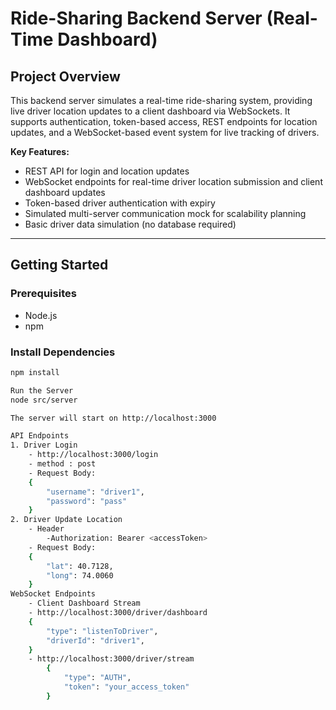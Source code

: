 # Ride-Sharing Backend Server (Real-Time Dashboard)

## Project Overview

This backend server simulates a real-time ride-sharing system, providing live driver location updates to a client dashboard via WebSockets. It supports authentication, token-based access, REST endpoints for location updates, and a WebSocket-based event system for live tracking of drivers.

**Key Features:**
- REST API for login and location updates
- WebSocket endpoints for real-time driver location submission and client dashboard updates
- Token-based driver authentication with expiry
- Simulated multi-server communication mock for scalability planning
- Basic driver data simulation (no database required)

---

## Getting Started

### Prerequisites
- Node.js 
- npm 

### Install Dependencies

```bash
npm install

Run the Server
node src/server

The server will start on http://localhost:3000

API Endpoints
1. Driver Login
    - http://localhost:3000/login
    - method : post
    - Request Body:
    {
        "username": "driver1",
        "password": "pass"
    }
2. Driver Update Location
    - Header
        -Authorization: Bearer <accessToken>
    - Request Body:
    {
        "lat": 40.7128,
        "long": 74.0060
    }
WebSocket Endpoints
    - Client Dashboard Stream
    - http://localhost:3000/driver/dashboard
    {
        "type": "listenToDriver",
        "driverId": "driver1",
    }
    - http://localhost:3000/driver/stream
        {
            "type": "AUTH",
            "token": "your_access_token"
        }